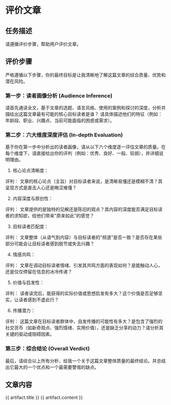 # 评价文章

## 任务描述

请遵循评价步骤，帮助用户评价文章。

## 评价步骤

严格遵循以下步骤，你的最终目标是让我清晰地了解这篇文章的综合质量、优势和潜在风险。

### 第一步：读者画像分析 (Audience Inference)

请首先通读全文，基于文章的选题、语言风格、使用的案例和探讨的深度，分析并描绘出这篇文章最有可能的核心目标读者是谁？ 请具体描述他们的特征（例如：年龄段、职业、兴趣点、当前可能面临的困惑或需求）。

### 第二步：六大维度深度评估 (In-depth Evaluation)

基于你在第一步中分析出的读者画像，请从以下六个维度逐一评估文章的质量。在每个维度下，请直接给出你的评判（例如：优秀、良好、一般、较弱），并详细说明理由。

1. 核心论点清晰度：

评判： 文章的核心论点（主旨）对目标读者来说，是清晰易懂还是模糊不清？其呈现方式是直击人心还是晦涩难懂？

2. 内容深度与原创性：

评判： 文章提供的是独特的见解还是陈旧的观点？其内容的深度能否满足目标读者的求知欲，给他们带来"原来如此"的感觉？

3. 目标读者匹配度：

评判： 文章整体（从语气到内容）与目标读者的"频道"是否一致？是否存在某些部分可能会让目标读者感到脱节或失去兴趣？

4. 情感共鸣：

评判： 文章在调动目标读者情绪、引发其共鸣方面的表现如何？是能触动人心，还是仅仅停留在信息的冰冷传递？

5. 价值与启发性：

评判： 读者读完后，能获得的实际价值或思想启发有多大？这个价值是否足够坚实，让读者感到不虚此行？

6. 传播潜力：

评判： 这篇文章在目标读者群体中，自发传播的可能性有多大？是包含了强烈的社交货币（如新奇观点、强烈情绪、实用价值），还是缺乏分享的动力？请分析其关键的驱动或阻碍因素。

### 第三步：综合结论 (Overall Verdict)

最后，请综合以上所有分析，给我一个关于这篇文章整体质量的最终结论。并总结出它最大的一个优点和一个最需要警惕的缺点。

## 文章内容

<file>
<name>{{ artifact.title }}</name>
<content>
{{ artifact.content }}
</content>
</file>
